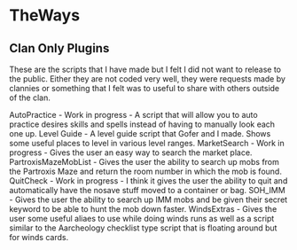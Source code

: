 # TheWays

Clan Only Plugins
-----------------

These are the scripts that I have made but I felt I did not want to release to the public. Either they are not coded very well, they were requests made by clannies or something that I felt was to useful to share with others outside of the clan.

AutoPractice - Work in progress - A script that will allow you to auto practice desires skills and spells instead of having to manually look each one up.
Level Guide - A level guide script that Gofer and I made. Shows some useful places to level in various level ranges. 
MarketSearch - Work in progress - Gives the user an easy way to search the market place.
PartroxisMazeMobList - Gives the user the ability to search up mobs from the Partroxis Maze and return the room number in which the mob is found.
QuitCheck - Work in progress - I think it gives the user the ability to quit and automatically have the nosave stuff moved to a container or bag.
SOH_IMM - Gives the user the ability to search up IMM mobs and be given their secret keyword to be able to hunt the mob down faster.
WindsExtras - Gives the user some useful aliaes to use while doing winds runs as well as a script similar to the Aarcheology checklist type script that is floating around but for winds cards.
